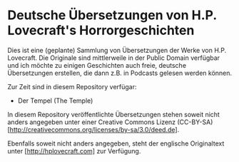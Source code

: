 Deutsche Übersetzungen von H.P. Lovecraft's Horrorgeschichten
=============================================================

Dies ist eine (geplante) Sammlung von Übersetzungen der Werke von H.P. Lovecraft. Die Originale sind mittlerweile in der Public Domain verfügbar und ich möchte zu einigen Geschichten auch freie, deutsche Übersetzungen erstellen, die dann z.B. in Podcasts gelesen werden können.

Zur Zeit sind in diesem Repository verfügar:

- Der Tempel (The Temple)

In diesem Repository veröffentlichte Übersetzungen stehen soweit nicht anders angegeben unter einer Creative Commons Lizenz (CC-BY-SA) [http://creativecommons.org/licenses/by-sa/3.0/deed.de].

Ebenfalls soweit nicht anders angegeben, steht der englische Originaltext unter [http://hplovecraft.com] zur Verfügung.
